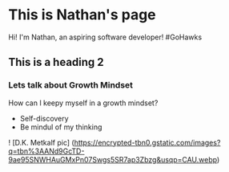# This is Nathan's page
Hi! I'm Nathan, an aspiring software developer! #GoHawks



## This is a heading 2
### Lets talk about Growth Mindset

How can I keepy myself in a growth mindset?

- Self-discovery
- Be mindul of my thinking

! [D.K. Metkalf pic] (https://encrypted-tbn0.gstatic.com/images?q=tbn%3AANd9GcTD-9ae95SNWHAuGMxPn07Swgs5SR7ap3Zbzg&usqp=CAU.webp)


